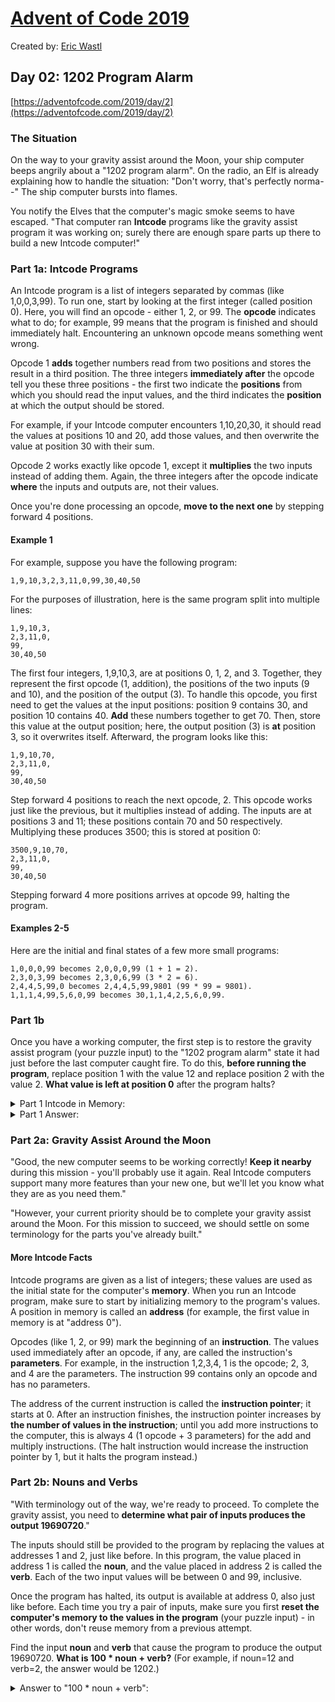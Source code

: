 # [Advent of Code 2019](https://adventofcode.com/)

Created by: [Eric Wastl](http://was.tl/)

## Day 02: 1202 Program Alarm

[https://adventofcode.com/2019/day/2](https://adventofcode.com/2019/day/2)

### The Situation

On the way to your gravity assist around the Moon, your ship computer beeps angrily about a "1202 program alarm". On the radio, an Elf is already explaining how to handle the situation: "Don't worry, that's perfectly norma--" The ship computer bursts into flames.

You notify the Elves that the computer's magic smoke seems to have escaped. "That computer ran **Intcode** programs like the gravity assist program it was working on; surely there are enough spare parts up there to build a new Intcode computer!"

### Part 1a: Intcode Programs

An Intcode program is a list of integers separated by commas (like 1,0,0,3,99). To run one, start by looking at the first integer (called position 0). Here, you will find an opcode - either 1, 2, or 99. The **opcode** indicates what to do; for example, 99 means that the program is finished and should immediately halt. Encountering an unknown opcode means something went wrong.

Opcode 1 **adds** together numbers read from two positions and stores the result in a third position. The three integers **immediately after** the opcode tell you these three positions - the first two indicate the **positions** from which you should read the input values, and the third indicates the **position** at which the output should be stored.

For example, if your Intcode computer encounters 1,10,20,30, it should read the values at positions 10 and 20, add those values, and then overwrite the value at position 30 with their sum.

Opcode 2 works exactly like opcode 1, except it **multiplies** the two inputs instead of adding them. Again, the three integers after the opcode indicate **where** the inputs and outputs are, not their values.

Once you're done processing an opcode, **move to the next one** by stepping forward 4 positions.

#### Example 1

For example, suppose you have the following program:

```text
1,9,10,3,2,3,11,0,99,30,40,50
```

For the purposes of illustration, here is the same program split into multiple lines:

```text
1,9,10,3,
2,3,11,0,
99,
30,40,50
```

The first four integers, 1,9,10,3, are at positions 0, 1, 2, and 3. Together, they represent the first opcode (1, addition), the positions of the two inputs (9 and 10), and the position of the output (3). To handle this opcode, you first need to get the values at the input positions: position 9 contains 30, and position 10 contains 40. **Add** these numbers together to get 70. Then, store this value at the output position; here, the output position (3) is **at** position 3, so it overwrites itself. Afterward, the program looks like this:

```text
1,9,10,70,
2,3,11,0,
99,
30,40,50
```

Step forward 4 positions to reach the next opcode, 2. This opcode works just like the previous, but it multiplies instead of adding. The inputs are at positions 3 and 11; these positions contain 70 and 50 respectively. Multiplying these produces 3500; this is stored at position 0:

```text
3500,9,10,70,
2,3,11,0,
99,
30,40,50
```

Stepping forward 4 more positions arrives at opcode 99, halting the program.

#### Examples 2-5

Here are the initial and final states of a few more small programs:

```text
1,0,0,0,99 becomes 2,0,0,0,99 (1 + 1 = 2).
2,3,0,3,99 becomes 2,3,0,6,99 (3 * 2 = 6).
2,4,4,5,99,0 becomes 2,4,4,5,99,9801 (99 * 99 = 9801).
1,1,1,4,99,5,6,0,99 becomes 30,1,1,4,2,5,6,0,99.
```

### Part 1b

Once you have a working computer, the first step is to restore the gravity assist program (your puzzle input) to the "1202 program alarm" state it had just before the last computer caught fire. To do this, **before running the program**, replace position 1 with the value 12 and replace position 2 with the value 2. **What value is left at position 0** after the program halts?

<details>
    <summary>Part 1 Intcode in Memory:</summary>

    1,0,0,3,1,1,2,3,1,3,4,3,1,5,0,3,2,6,1,19,2,19,13,23,1,23,10,27,1,13,27,31,2,31,10,35,1,35,9,39,1,39,13,43,1,13,43,47,1,47,13,51,1,13,51,55,1,5,55,59,2,10,59,63,1,9,63,67,1,6,67,71,2,71,13,75,2,75,13,79,1,79,9,83,2,83,10,87,1,9,87,91,1,6,91,95,1,95,10,99,1,99,13,103,1,13,103,107,2,13,107,111,1,111,9,115,2,115,10,119,1,119,5,123,1,123,2,127,1,127,5,0,99,2,14,0,0
</details>


<details>
    <summary>Part 1 Answer:</summary>

    4330636
</details>

### Part 2a: Gravity Assist Around the Moon

"Good, the new computer seems to be working correctly! **Keep it nearby** during this mission - you'll probably use it again. Real Intcode computers support many more features than your new one, but we'll let you know what they are as you need them."

"However, your current priority should be to complete your gravity assist around the Moon. For this mission to succeed, we should settle on some terminology for the parts you've already built."

#### More Intcode Facts

Intcode programs are given as a list of integers; these values are used as the initial state for the computer's **memory**. When you run an Intcode program, make sure to start by initializing memory to the program's values. A position in memory is called an **address** (for example, the first value in memory is at "address 0").

Opcodes (like 1, 2, or 99) mark the beginning of an **instruction**. The values used immediately after an opcode, if any, are called the instruction's **parameters**. For example, in the instruction 1,2,3,4, 1 is the opcode; 2, 3, and 4 are the parameters. The instruction 99 contains only an opcode and has no parameters.

The address of the current instruction is called the **instruction pointer**; it starts at 0. After an instruction finishes, the instruction pointer increases by **the number of values in the instruction**; until you add more instructions to the computer, this is always 4 (1 opcode + 3 parameters) for the add and multiply instructions. (The halt instruction would increase the instruction pointer by 1, but it halts the program instead.)

### Part 2b: Nouns and Verbs

"With terminology out of the way, we're ready to proceed. To complete the gravity assist, you need to **determine what pair of inputs produces the output 19690720**."

The inputs should still be provided to the program by replacing the values at addresses 1 and 2, just like before. In this program, the value placed in address 1 is called the **noun**, and the value placed in address 2 is called the **verb**. Each of the two input values will be between 0 and 99, inclusive.

Once the program has halted, its output is available at address 0, also just like before. Each time you try a pair of inputs, make sure you first **reset the computer's memory to the values in the program** (your puzzle input) - in other words, don't reuse memory from a previous attempt.

Find the input **noun** and **verb** that cause the program to produce the output 19690720. **What is 100 * noun + verb?** (For example, if noun=12 and verb=2, the answer would be 1202.)

<details>
    <summary>Answer to "100 * noun + verb":</summary>

    6086
</details>
